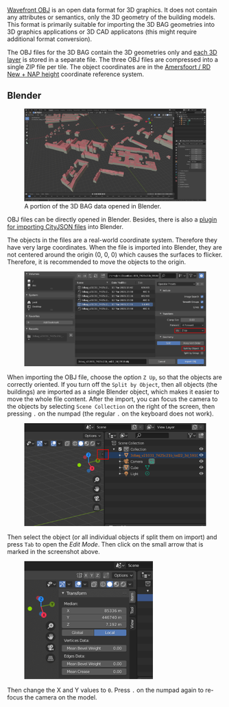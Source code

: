 [Wavefront OBJ](http://paulbourke.net/dataformats/obj/) is an open data format for 3D graphics. It does not contain any attributes or semantics, only the 3D geometry of the building models. This format is primarily suitable for importing the 3D BAG geometries into 3D graphics applications or 3D CAD applicatons (this might require additional format conversion).

The OBJ files for the 3D BAG contain the 3D geometries only and [each 3D layer](../schema/layers.md#data-layers) is stored in a separate file. The three OBJ files are compressed into a single ZIP file per tile. The object coordinates are in the [Amersfoort / RD New + NAP height](http://epsg.io/7415) coordinate reference system.

## Blender

<figure>
  <a href="../../../images_common/blender.png">
    <img src="../../../images_common/blender.png" />
  </a>
  <figcaption>A portion of the 3D BAG data opened in Blender.</figcaption>
</figure>

OBJ files can be directly opened in Blender. Besides, there is also a [plugin for importing CityJSON files](https://github.com/cityjson/Up3date) into Blender.

The objects in the files are a real-world coordinate system. Therefore they have very large coordinates. When the file is imported into Blender, they are not centered around the origin (0, 0, 0) which causes the surfaces to flicker. Therefore, it is recommended to move the objects to the origin.

<figure>
  <a href="../../../images_common/blender2.png">
    <img src="../../../images_common/blender2.png" width="600" />
  </a>
</figure>

When importing the OBJ file, choose the option `Z Up`, so that the objects are correctly oriented. If you turn off the `Split by Object`, then all objects (the buildings) are imported as a single Blender object, which makes it easier to move the whole file content. After the import, you can focus the camera to the objects by selecting `Scene Collection` on the right of the screen, then pressing `.` on the numpad (the regular `.` on the keyboard does not work).

<figure>
  <a href="../../../images_common/blender3.png">
    <img src="../../../images_common/blender3.png" width="450" />
  </a>
</figure>

Then select the object (or all individual objects if split them on import) and press `Tab` to open the *Edit Mode*. Then click on the small arrow that is marked in the screenshot above.

<figure>
  <a href="../../../images_common/blender4.png">
    <img src="../../../images_common/blender4.png" width="300" />
  </a>
</figure>

Then change the X and Y values to `0`. Press `.` on the numpad again to re-focus the camera on the model.
